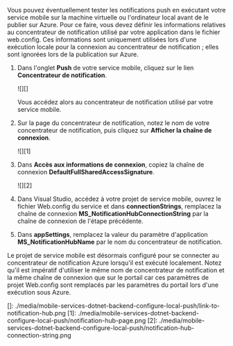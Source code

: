 Vous pouvez éventuellement tester les notifications push en exécutant votre service mobile sur la machine virtuelle ou l'ordinateur local avant de le publier sur Azure. Pour ce faire, vous devez définir les informations relatives au concentrateur de notification utilisé par votre application dans le fichier web.config. Ces informations sont uniquement utilisées lors d'une exécution locale pour la connexion au concentrateur de notification ; elles sont ignorées lors de la publication sur Azure.

1.  Dans l'onglet **Push** de votre service mobile, cliquez sur le lien **Concentrateur de notification**.

	![][]

	Vous accédez alors au concentrateur de notification utilisé par votre service mobile.

2.  Sur la page du concentrateur de notification, notez le nom de votre concentrateur de notification, puis cliquez sur **Afficher la chaîne de connexion**.

	![][1]

3.  Dans **Accès aux informations de connexion**, copiez la chaîne de connexion **DefaultFullSharedAccessSignature**.

	![][2]

4.  Dans Visual Studio, accédez à votre projet de service mobile, ouvrez le fichier Web.config du service et dans **connectionStrings**, remplacez la chaîne de connexion **MS\_NotificationHubConnectionString** par la chaîne de connexion de l'étape précédente.

5.  Dans **appSettings**, remplacez la valeur du paramètre d'application **MS\_NotificationHubName** par le nom du concentrateur de notification.

Le projet de service mobile est désormais configuré pour se connecter au concentrateur de notification Azure lorsqu'il est exécuté localement. Notez qu'il est impératif d'utiliser le même nom de concentrateur de notification et la même chaîne de connexion que sur le portail car ces paramètres de projet Web.config sont remplacés par les paramètres du portail lors d'une exécution sous Azure.

  []: ./media/mobile-services-dotnet-backend-configure-local-push/link-to-notification-hub.png
  [1]: ./media/mobile-services-dotnet-backend-configure-local-push/notification-hub-page.png
  [2]: ./media/mobile-services-dotnet-backend-configure-local-push/notification-hub-connection-string.png
